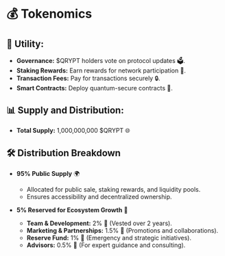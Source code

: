 # 💰 Tokenomics  

## 🔧 Utility:  
- **Governance:** $QRYPT holders vote on protocol updates 🗳.  
- **Staking Rewards:** Earn rewards for network participation 💸.  
- **Transaction Fees:** Pay for transactions securely 🔒.  
- **Smart Contracts:** Deploy quantum-secure contracts 📜.  

## 📊 Supply and Distribution:  
- **Total Supply:** 1,000,000,000 $QRYPT 🌐  
## 🛠 Distribution Breakdown
- **95% Public Supply** 🌍  
  - Allocated for public sale, staking rewards, and liquidity pools.  
  - Ensures accessibility and decentralized ownership.  

- **5% Reserved for Ecosystem Growth** 🌱  
  - **Team & Development:** 2% 💼 (Vested over 2 years).  
  - **Marketing & Partnerships:** 1.5% 📢 (Promotions and collaborations).  
  - **Reserve Fund:** 1% 💎 (Emergency and strategic initiatives).  
  - **Advisors:** 0.5% 🧠 (For expert guidance and consulting).  
